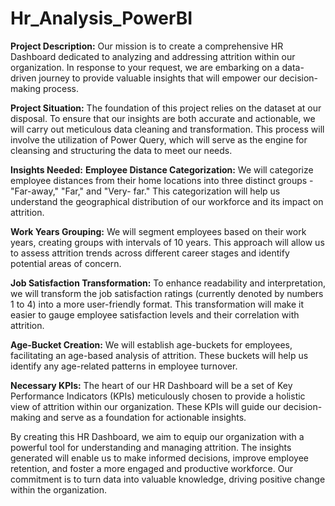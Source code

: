 # Hr_Analysis_PowerBI
**Project Description:**
  Our mission is to create a comprehensive HR Dashboard dedicated to analyzing and addressing attrition within our organization. In response to your request, we are embarking on a data-driven journey to provide valuable insights that will empower our decision-making process.

**Project Situation:**
  The foundation of this project relies on the dataset at our disposal. To ensure that our insights are both accurate and actionable, we will carry out meticulous data cleaning and transformation. This process will involve the utilization of Power Query, which will serve as the engine for cleansing and structuring the data to meet our needs.

**Insights Needed:**
  **Employee Distance Categorization:**
      We will categorize employee distances from their home locations into three distinct groups - "Far-away," "Far," and "Very-        far." This categorization will help us understand the geographical distribution of our workforce and its impact on attrition.
  
  **Work Years Grouping:**
    We will segment employees based on their work years, creating groups with intervals of 10 years. This approach will allow us to assess attrition trends across different career stages and identify potential areas of concern.
  
  **Job Satisfaction Transformation:**
    To enhance readability and interpretation, we will transform the job satisfaction ratings (currently denoted by numbers 1 to 4) into a more user-friendly format. This transformation will make it easier to gauge employee satisfaction levels and their correlation with attrition.
  
  **Age-Bucket Creation:** 
    We will establish age-buckets for employees, facilitating an age-based analysis of attrition. These buckets will help us identify any age-related patterns in employee turnover.
  
  **Necessary KPIs:** 
    The heart of our HR Dashboard will be a set of Key Performance Indicators (KPIs) meticulously chosen to provide a holistic view of attrition within our organization. These KPIs will guide our decision-making and serve as a foundation for actionable insights.

By creating this HR Dashboard, we aim to equip our organization with a powerful tool for understanding and managing attrition. The insights generated will enable us to make informed decisions, improve employee retention, and foster a more engaged and productive workforce. Our commitment is to turn data into valuable knowledge, driving positive change within the organization.
